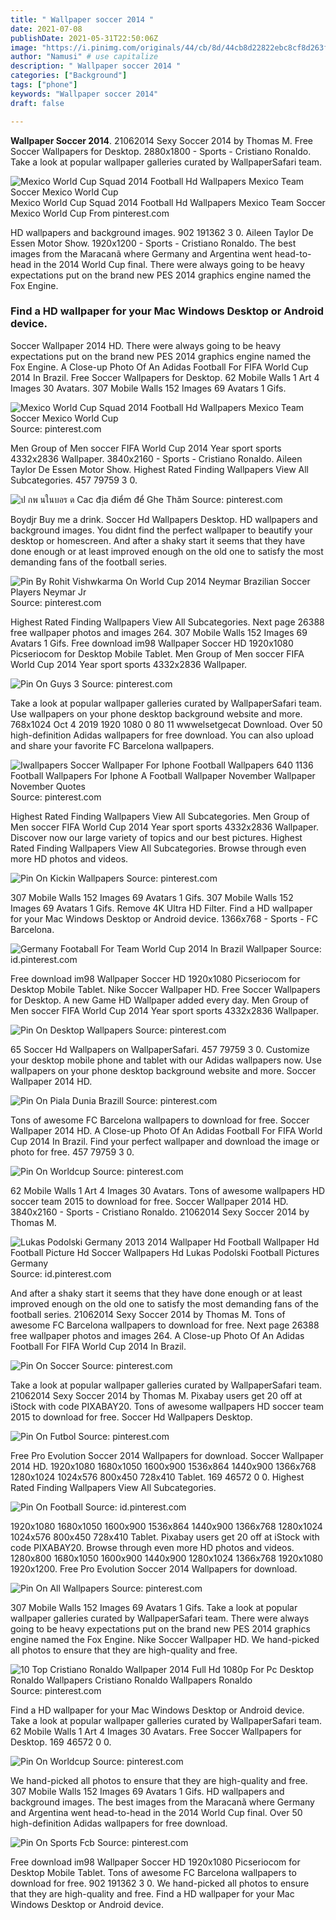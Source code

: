 ```yaml
---
title: " Wallpaper soccer 2014 "
date: 2021-07-08
publishDate: 2021-05-31T22:50:06Z
image: "https://i.pinimg.com/originals/44/cb/8d/44cb8d22822ebc8cf8d263f49d6a76d7.jpg"
author: "Namusi" # use capitalize
description: " Wallpaper soccer 2014 "
categories: ["Background"]
tags: ["phone"]
keywords: "Wallpaper soccer 2014"
draft: false

---
```



**Wallpaper Soccer 2014**. 21062014 Sexy Soccer 2014 by Thomas M. Free Soccer Wallpapers for Desktop. 2880x1800 - Sports - Cristiano Ronaldo. Take a look at popular wallpaper galleries curated by WallpaperSafari team.

![Mexico World Cup Squad 2014 Football Hd Wallpapers Mexico Team Soccer Mexico World Cup](https://i.pinimg.com/originals/12/66/e9/1266e96037b9770bd7915984bd5840b9.jpg "Mexico World Cup Squad 2014 Football Hd Wallpapers Mexico Team Soccer Mexico World Cup")
Mexico World Cup Squad 2014 Football Hd Wallpapers Mexico Team Soccer Mexico World Cup From pinterest.com


HD wallpapers and background images. 902 191362 3 0. Aileen Taylor De Essen Motor Show. 1920x1200 - Sports - Cristiano Ronaldo. The best images from the Maracanã where Germany and Argentina went head-to-head in the 2014 World Cup final. There were always going to be heavy expectations put on the brand new PES 2014 graphics engine named the Fox Engine.

### Find a HD wallpaper for your Mac Windows Desktop or Android device.

Soccer Wallpaper 2014 HD. There were always going to be heavy expectations put on the brand new PES 2014 graphics engine named the Fox Engine. A Close-up Photo Of An Adidas Football For FIFA World Cup 2014 In Brazil. Free Soccer Wallpapers for Desktop. 62 Mobile Walls 1 Art 4 Images 30 Avatars. 307 Mobile Walls 152 Images 69 Avatars 1 Gifs.


![Mexico World Cup Squad 2014 Football Hd Wallpapers Mexico Team Soccer Mexico World Cup](https://i.pinimg.com/originals/12/66/e9/1266e96037b9770bd7915984bd5840b9.jpg "Mexico World Cup Squad 2014 Football Hd Wallpapers Mexico Team Soccer Mexico World Cup")
Source: pinterest.com

Men Group of Men soccer FIFA World Cup 2014 Year sport sports 4332x2836 Wallpaper. 3840x2160 - Sports - Cristiano Ronaldo. Aileen Taylor De Essen Motor Show. Highest Rated Finding Wallpapers View All Subcategories. 457 79759 3 0.

![ป กพ นในบอร ด Cac địa điểm để Ghe Thăm](https://i.pinimg.com/originals/8e/9a/e6/8e9ae6ed20da0e99ceb455ac70aa3693.jpg "ป กพ นในบอร ด Cac địa điểm để Ghe Thăm")
Source: pinterest.com

Boydjr Buy me a drink. Soccer Hd Wallpapers Desktop. HD wallpapers and background images. You didnt find the perfect wallpaper to beautify your desktop or homescreen. And after a shaky start it seems that they have done enough or at least improved enough on the old one to satisfy the most demanding fans of the football series.

![Pin By Rohit Vishwkarma On World Cup 2014 Neymar Brazilian Soccer Players Neymar Jr](https://i.pinimg.com/originals/1a/34/28/1a3428bc6513c25538ebee957be06bdd.jpg "Pin By Rohit Vishwkarma On World Cup 2014 Neymar Brazilian Soccer Players Neymar Jr")
Source: pinterest.com

Highest Rated Finding Wallpapers View All Subcategories. Next page 26388 free wallpaper photos and images 264. 307 Mobile Walls 152 Images 69 Avatars 1 Gifs. Free download im98 Wallpaper Soccer HD 1920x1080 Picseriocom for Desktop Mobile Tablet. Men Group of Men soccer FIFA World Cup 2014 Year sport sports 4332x2836 Wallpaper.

![Pin On Guys 3](https://i.pinimg.com/originals/dd/d8/25/ddd825783d4cef7dd04f7f218a201c90.jpg "Pin On Guys 3")
Source: pinterest.com

Take a look at popular wallpaper galleries curated by WallpaperSafari team. Use wallpapers on your phone desktop background website and more. 768x1024 Oct 4 2019 1920 1080 0 80 11 wwwelsetgecat Download. Over 50 high-definition Adidas wallpapers for free download. You can also upload and share your favorite FC Barcelona wallpapers.

![Iwallpapers Soccer Wallpaper For Iphone Football Wallpapers 640 1136 Football Wallpapers For Iphone A Football Wallpaper November Wallpaper November Quotes](https://i.pinimg.com/originals/b6/7b/6b/b67b6b8bebebe3f0f8f484439fcd2200.jpg "Iwallpapers Soccer Wallpaper For Iphone Football Wallpapers 640 1136 Football Wallpapers For Iphone A Football Wallpaper November Wallpaper November Quotes")
Source: pinterest.com

Highest Rated Finding Wallpapers View All Subcategories. Men Group of Men soccer FIFA World Cup 2014 Year sport sports 4332x2836 Wallpaper. Discover now our large variety of topics and our best pictures. Highest Rated Finding Wallpapers View All Subcategories. Browse through even more HD photos and videos.

![Pin On Kickin Wallpapers](https://i.pinimg.com/originals/da/c0/ba/dac0badc1d2b94e2491b38d7cfe3b6d5.jpg "Pin On Kickin Wallpapers")
Source: pinterest.com

307 Mobile Walls 152 Images 69 Avatars 1 Gifs. 307 Mobile Walls 152 Images 69 Avatars 1 Gifs. Remove 4K Ultra HD Filter. Find a HD wallpaper for your Mac Windows Desktop or Android device. 1366x768 - Sports - FC Barcelona.

![Germany Footaball For Team World Cup 2014 In Brazil Wallpaper](https://i.pinimg.com/originals/0d/14/8c/0d148c3cd4e330dbc5e529aa5e398c3c.jpg "Germany Footaball For Team World Cup 2014 In Brazil Wallpaper")
Source: id.pinterest.com

Free download im98 Wallpaper Soccer HD 1920x1080 Picseriocom for Desktop Mobile Tablet. Nike Soccer Wallpaper HD. Free Soccer Wallpapers for Desktop. A new Game HD Wallpaper added every day. Men Group of Men soccer FIFA World Cup 2014 Year sport sports 4332x2836 Wallpaper.

![Pin On Desktop Wallpapers](https://i.pinimg.com/originals/b6/88/4c/b6884cc78c2589c11144b781d16f3140.jpg "Pin On Desktop Wallpapers")
Source: pinterest.com

65 Soccer Hd Wallpapers on WallpaperSafari. 457 79759 3 0. Customize your desktop mobile phone and tablet with our Adidas wallpapers now. Use wallpapers on your phone desktop background website and more. Soccer Wallpaper 2014 HD.

![Pin On Piala Dunia Brazill](https://i.pinimg.com/originals/90/9f/4a/909f4ae79bd30ab1a8d84f7925a0c810.jpg "Pin On Piala Dunia Brazill")
Source: pinterest.com

Tons of awesome FC Barcelona wallpapers to download for free. Soccer Wallpaper 2014 HD. A Close-up Photo Of An Adidas Football For FIFA World Cup 2014 In Brazil. Find your perfect wallpaper and download the image or photo for free. 457 79759 3 0.

![Pin On Worldcup](https://i.pinimg.com/originals/e1/24/3a/e1243ab7605a66e0ee8b7f394a46a631.jpg "Pin On Worldcup")
Source: pinterest.com

62 Mobile Walls 1 Art 4 Images 30 Avatars. Tons of awesome wallpapers HD soccer team 2015 to download for free. Soccer Wallpaper 2014 HD. 3840x2160 - Sports - Cristiano Ronaldo. 21062014 Sexy Soccer 2014 by Thomas M.

![Lukas Podolski Germany 2013 2014 Wallpaper Hd Football Wallpaper Hd Football Picture Hd Soccer Wallpapers Hd Lukas Podolski Football Pictures Germany](https://i.pinimg.com/originals/ce/c8/5e/cec85e17543da74695081c662af7eca8.jpg "Lukas Podolski Germany 2013 2014 Wallpaper Hd Football Wallpaper Hd Football Picture Hd Soccer Wallpapers Hd Lukas Podolski Football Pictures Germany")
Source: id.pinterest.com

And after a shaky start it seems that they have done enough or at least improved enough on the old one to satisfy the most demanding fans of the football series. 21062014 Sexy Soccer 2014 by Thomas M. Tons of awesome FC Barcelona wallpapers to download for free. Next page 26388 free wallpaper photos and images 264. A Close-up Photo Of An Adidas Football For FIFA World Cup 2014 In Brazil.

![Pin On Soccer](https://i.pinimg.com/originals/96/ca/a9/96caa974127b77386e7b9082fece1568.jpg "Pin On Soccer")
Source: pinterest.com

Take a look at popular wallpaper galleries curated by WallpaperSafari team. 21062014 Sexy Soccer 2014 by Thomas M. Pixabay users get 20 off at iStock with code PIXABAY20. Tons of awesome wallpapers HD soccer team 2015 to download for free. Soccer Hd Wallpapers Desktop.

![Pin On Futbol](https://i.pinimg.com/736x/59/97/5e/59975e12d08d4fe23b6f325349319cb6.jpg "Pin On Futbol")
Source: pinterest.com

Free Pro Evolution Soccer 2014 Wallpapers for download. Soccer Wallpaper 2014 HD. 1920x1080 1680x1050 1600x900 1536x864 1440x900 1366x768 1280x1024 1024x576 800x450 728x410 Tablet. 169 46572 0 0. Highest Rated Finding Wallpapers View All Subcategories.

![Pin On Football](https://i.pinimg.com/originals/ed/dc/25/eddc25c62ba15897b0cd250540e06c30.jpg "Pin On Football")
Source: id.pinterest.com

1920x1080 1680x1050 1600x900 1536x864 1440x900 1366x768 1280x1024 1024x576 800x450 728x410 Tablet. Pixabay users get 20 off at iStock with code PIXABAY20. Browse through even more HD photos and videos. 1280x800 1680x1050 1600x900 1440x900 1280x1024 1366x768 1920x1080 1920x1200. Free Pro Evolution Soccer 2014 Wallpapers for download.

![Pin On All Wallpapers](https://i.pinimg.com/originals/33/42/34/334234e59dfa8ede96e003ae8180574f.jpg "Pin On All Wallpapers")
Source: pinterest.com

307 Mobile Walls 152 Images 69 Avatars 1 Gifs. Take a look at popular wallpaper galleries curated by WallpaperSafari team. There were always going to be heavy expectations put on the brand new PES 2014 graphics engine named the Fox Engine. Nike Soccer Wallpaper HD. We hand-picked all photos to ensure that they are high-quality and free.

![10 Top Cristiano Ronaldo Wallpaper 2014 Full Hd 1080p For Pc Desktop Ronaldo Wallpapers Cristiano Ronaldo Wallpapers Ronaldo](https://i.pinimg.com/originals/d5/31/43/d53143f0aebc8719e6963f3add8dc933.jpg "10 Top Cristiano Ronaldo Wallpaper 2014 Full Hd 1080p For Pc Desktop Ronaldo Wallpapers Cristiano Ronaldo Wallpapers Ronaldo")
Source: pinterest.com

Find a HD wallpaper for your Mac Windows Desktop or Android device. Take a look at popular wallpaper galleries curated by WallpaperSafari team. 62 Mobile Walls 1 Art 4 Images 30 Avatars. Free Soccer Wallpapers for Desktop. 169 46572 0 0.

![Pin On Worldcup](https://i.pinimg.com/originals/73/42/ec/7342ec36bcdcc05d605eef8418b0701e.jpg "Pin On Worldcup")
Source: pinterest.com

We hand-picked all photos to ensure that they are high-quality and free. 307 Mobile Walls 152 Images 69 Avatars 1 Gifs. HD wallpapers and background images. The best images from the Maracanã where Germany and Argentina went head-to-head in the 2014 World Cup final. Over 50 high-definition Adidas wallpapers for free download.

![Pin On Sports Fcb](https://i.pinimg.com/originals/44/cb/8d/44cb8d22822ebc8cf8d263f49d6a76d7.jpg "Pin On Sports Fcb")
Source: pinterest.com

Free download im98 Wallpaper Soccer HD 1920x1080 Picseriocom for Desktop Mobile Tablet. Tons of awesome FC Barcelona wallpapers to download for free. 902 191362 3 0. We hand-picked all photos to ensure that they are high-quality and free. Find a HD wallpaper for your Mac Windows Desktop or Android device.


